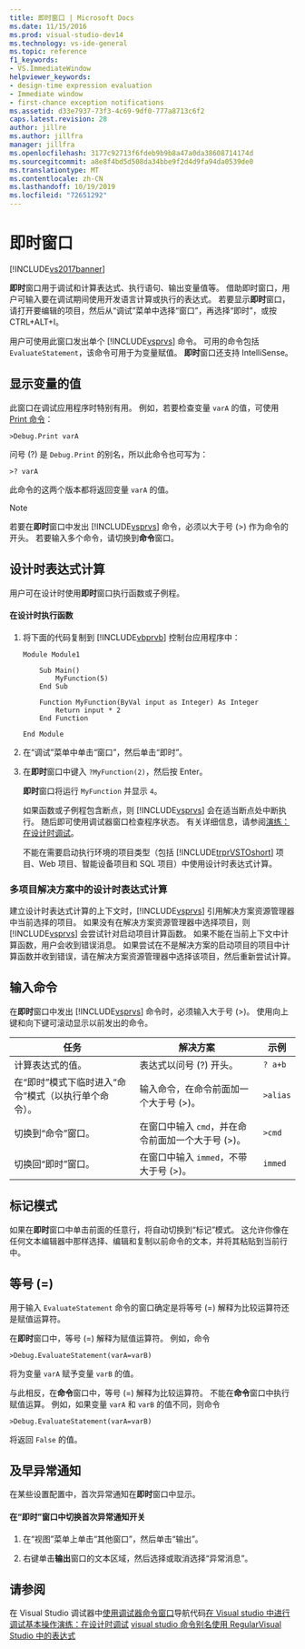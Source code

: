 ```yaml
---
title: 即时窗口 | Microsoft Docs
ms.date: 11/15/2016
ms.prod: visual-studio-dev14
ms.technology: vs-ide-general
ms.topic: reference
f1_keywords:
- VS.ImmediateWindow
helpviewer_keywords:
- design-time expression evaluation
- Immediate window
- first-chance exception notifications
ms.assetid: d33e7937-73f3-4c69-9df0-777a8713c6f2
caps.latest.revision: 28
author: jillre
ms.author: jillfra
manager: jillfra
ms.openlocfilehash: 3177c92713f6fdeb9b9b8a47a0da38608714174d
ms.sourcegitcommit: a8e8f4bd5d508da34bbe9f2d4d9fa94da0539de0
ms.translationtype: MT
ms.contentlocale: zh-CN
ms.lasthandoff: 10/19/2019
ms.locfileid: "72651292"
---
```

# <a name="immediate-window"></a>即时窗口
[!INCLUDE[vs2017banner](../../includes/vs2017banner.md)]

**即时**窗口用于调试和计算表达式、执行语句、输出变量值等。 借助即时窗口，用户可输入要在调试期间使用开发语言计算或执行的表达式。 若要显示**即时**窗口，请打开要编辑的项目，然后从“调试”菜单中选择“窗口”，再选择“即时”，或按 CTRL+ALT+I。

 用户可使用此窗口发出单个 [!INCLUDE[vsprvs](../../includes/vsprvs-md.md)] 命令。 可用的命令包括 `EvaluateStatement`，该命令可用于为变量赋值。 **即时**窗口还支持 IntelliSense。

## <a name="displaying-the-values-of-variables"></a>显示变量的值
 此窗口在调试应用程序时特别有用。 例如，若要检查变量 `varA` 的值，可使用 [Print 命令](../../ide/reference/print-command.md)：

```
>Debug.Print varA
```

 问号 (?) 是 `Debug.Print` 的别名，所以此命令也可写为：

```
>? varA
```

 此命令的这两个版本都将返回变量 `varA` 的值。

> [!NOTE]
> 若要在**即时**窗口中发出 [!INCLUDE[vsprvs](../../includes/vsprvs-md.md)] 命令，必须以大于号 (>) 作为命令的开头。 若要输入多个命令，请切换到**命令**窗口。

## <a name="design-time-expression-evaluation"></a>设计时表达式计算
 用户可在设计时使用**即时**窗口执行函数或子例程。

#### <a name="to-execute-a-function-at-design-time"></a>在设计时执行函数

1. 将下面的代码复制到 [!INCLUDE[vbprvb](../../includes/vbprvb-md.md)] 控制台应用程序中：

   ```
   Module Module1

       Sub Main()
           MyFunction(5)
       End Sub

       Function MyFunction(ByVal input as Integer) As Integer
           Return input * 2
       End Function

   End Module
   ```

2. 在“调试”菜单中单击“窗口”，然后单击“即时”。

3. 在**即时**窗口中键入 `?MyFunction(2)`，然后按 Enter。

    **即时**窗口将运行 `MyFunction` 并显示 `4`。

   如果函数或子例程包含断点，则 [!INCLUDE[vsprvs](../../includes/vsprvs-md.md)] 会在适当断点处中断执行。 随后即可使用调试器窗口检查程序状态。 有关详细信息，请参阅[演练：在设计时调试](../../debugger/walkthrough-debugging-at-design-time.md)。

   不能在需要启动执行环境的项目类型（包括 [!INCLUDE[trprVSTOshort](../../includes/trprvstoshort-md.md)] 项目、Web 项目、智能设备项目和 SQL 项目）中使用设计时表达式计算。

### <a name="design-time-expression-evaluation-in-multi-project-solutions"></a>多项目解决方案中的设计时表达式计算
 建立设计时表达式计算的上下文时，[!INCLUDE[vsprvs](../../includes/vsprvs-md.md)] 引用解决方案资源管理器中当前选择的项目。 如果没有在解决方案资源管理器中选择项目，则 [!INCLUDE[vsprvs](../../includes/vsprvs-md.md)] 会尝试针对启动项目计算函数。 如果不能在当前上下文中计算函数，用户会收到错误消息。 如果尝试在不是解决方案的启动项目的项目中计算函数并收到错误，请在解决方案资源管理器中选择该项目，然后重新尝试计算。

## <a name="entering-commands"></a>输入命令
 在**即时**窗口中发出 [!INCLUDE[vsprvs](../../includes/vsprvs-md.md)] 命令时，必须输入大于号 (>)。 使用向上键和向下键可滚动显示以前发出的命令。

|任务|解决方案|示例|
|----------|--------------|-------------|
|计算表达式的值。|表达式以问号 (?) 开头。|`? a+b`|
|在“即时”模式下临时进入“命令”模式（以执行单个命令）。|输入命令，在命令前面加一个大于号 (>)。|`>alias`|
|切换到“命令”窗口。|在窗口中输入 `cmd`，并在命令前面加一个大于号 (>)。|`>cmd`|
|切换回“即时”窗口。|在窗口中输入 `immed`，不带大于号 (>)。|`immed`|

## <a name="mark-mode"></a>标记模式
 如果在**即时**窗口中单击前面的任意行，将自动切换到“标记”模式。 这允许你像在任何文本编辑器中那样选择、编辑和复制以前命令的文本，并将其粘贴到当前行中。

## <a name="the-equals--sign"></a>等号 (=)
 用于输入 `EvaluateStatement` 命令的窗口确定是将等号 (=) 解释为比较运算符还是赋值运算符。

 在**即时**窗口中，等号 (=) 解释为赋值运算符。 例如，命令

```
>Debug.EvaluateStatement(varA=varB)
```

 将为变量 `varA` 赋予变量 `varB` 的值。

 与此相反，在**命令**窗口中，等号 (=) 解释为比较运算符。 不能在**命令**窗口中执行赋值运算。 例如，如果变量 `varA` 和 `varB` 的值不同，则命令

```
>Debug.EvaluateStatement(varA=varB)
```

 将返回 `False` 的值。

## <a name="first-chance-exception-notifications"></a>及早异常通知
 在某些设置配置中，首次异常通知在**即时**窗口中显示。

#### <a name="to-toggle-first-chance-exception-notifications-in-the-immediate-window"></a>在“即时”窗口中切换首次异常通知开关

1. 在“视图”菜单上单击“其他窗口”，然后单击“输出”。

2. 右键单击**输出**窗口的文本区域，然后选择或取消选择“异常消息”。

## <a name="see-also"></a>请参阅
 在 Visual Studio 调试器中[使用调试器](../../debugger/navigating-through-code-with-the-debugger.md)[命令窗口](../../ide/reference/command-window.md)导航代码[在 Visual studio 中进行调试](../../debugger/debugging-in-visual-studio.md)[基本](../../debugger/debugger-basics.md)[操作演练：在设计时调试](../../debugger/walkthrough-debugging-at-design-time.md) [visual studio 命令别名](../../ide/reference/visual-studio-command-aliases.md)[使用 RegularVisual Studio 中的表达式](../../ide/using-regular-expressions-in-visual-studio.md)
